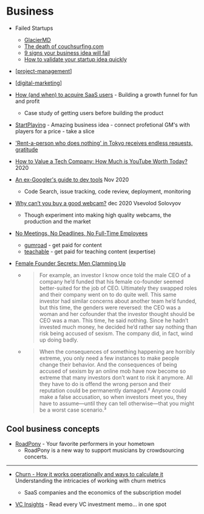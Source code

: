 Business
========

* Failed Startups
    * [GlacierMD](https://tjcx.me/posts/i-wasted-40k-on-a-fantastic-startup-idea/)
    * [The death of couchsurfing.com](https://medium.com/@jameshopest/the-death-of-couchsurfing-a87d9537edf2)
    * [9 signs your business idea will fail](https://dannorris.me/9-signs-that-your-business-idea-will-probably-fail/)
    * [How to validate your startup idea quickly](https://amanjain.substack.com/p/how-to-validate-your-startup-idea)

* [[project-management]]
* [[digital-marketing]]

* [How (and when) to acquire SaaS users](https://www.themvpsprint.com/p/how-and-when-to-acquire-saas-users) - Building a growth funnel for fun and profit
    * Case study of getting users before building the product

* [StartPlaying](https://startplaying.games/) - Amazing business idea - connect profetional GM's with players for a price - take a slice
* ['Rent-a-person who does nothing' in Tokyo receives endless requests, gratitude](https://mainichi.jp/english/articles/20210111/p2a/00m/0dm/016000c)

* [How to Value a Tech Company: How Much is YouTube Worth Today?](https://mannhowie.com/youtube-valuation) 2020

* [An ex-Googler's guide to dev tools](https://about.sourcegraph.com/blog/ex-googler-guide-dev-tools/) Nov 2020
    * Code Search, issue tracking, code review, deployment, monitoring

* [Why can’t you buy a good webcam?](https://vsevolod.net/good-webcams/) dec 2020 Vsevolod Solovyov
    * Though experiment into making high quality webcams, the production and the market

* [No Meetings, No Deadlines, No Full-Time Employees](https://sahillavingia.com/work)
    * [gumroad](https://gumroad.com) - get paid for content
    * [teachable](https://teachable.com/) - get paid for teaching content (expertise)

* [Female Founder Secrets: Men Clamming Up](https://femfosec.com/men-clamming-up/)
    * > For example, an investor I know once told the male CEO of a company he’d funded that his female co-founder seemed better-suited for the job of CEO. Ultimately they swapped roles and their company went on to do quite well. This same investor had similar concerns about another team he’d funded, but this time, the genders were reversed: the CEO was a woman and her cofounder that the investor thought should be CEO was a man. This time, he said nothing. Since he hadn’t invested much money, he decided he’d rather say nothing than risk being accused of sexism. The company did, in fact, wind up doing badly.
    * > When the consequences of something happening are horribly extreme, you only need a few instances to make people change their behavior. And the consequences of being accused of sexism by an online mob have now become so extreme that many investors don’t want to risk it anymore. All they have to do is offend the wrong person and their reputation could be permanently damaged.² Anyone could make a false accusation, so when investors meet you, they have to assume—until they can tell otherwise—that you might be a worst case scenario.³

Cool business concepts
-----
* [RoadPony](https://www.roadpony.com/) - Your favorite performers in your hometown
    * RoadPony is a new way to support musicians by crowdsourcing concerts. 

---

* [Churn - How it works operationally and ways to calculate it](https://www.causal.app/blog/churn-how-it-works-operationally-and-ways-to-calculate-it) Understanding the intricacies of working with churn metrics
    * SaaS companies and the economics of the subscription model

* [VC Insights](https://www.vcinsights.co/) - Read every VC investment memo... in one spot     

[//begin]: # "Autogenerated link references for markdown compatibility"
[project-management]: project-management.md "Project Management"
[digital-marketing]: digital-marketing.md "Digital Marketing"
[//end]: # "Autogenerated link references"